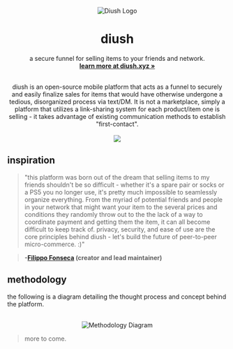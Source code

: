<p align="center">
  <a href="#">
    
  </a>
  <p align="center">
   <img src="https://i.ibb.co/KwFfLn4/diush-icon.png" alt="Diush Logo">
  </p>
  <h1 align="center"><b>diush</b></h1>
  <p align="center">
a secure funnel for selling items to your friends and network.
    <br />
    <a href="https://joinsafe.me"><strong>learn more at diush.xyz »</strong></a>
    <br />
    <br />
  </p>
</p>
<p align="center">diush is an open-source mobile platform that acts as a funnel to securely and easily finalize sales for items that would have otherwise undergone a tedious, disorganized process via text/DM. It is not a marketplace, simply a platform that utilizes a link-sharing system for each product/item one is selling - it takes advantage of existing communication methods to establish "first-contact".
<br/>
<br/>
<img src="https://i.ibb.co/F5YZdhB/mockups.png">
</p>
</p>

## inspiration

> "this platform was born out of the dream that selling items to my friends shouldn't be so difficult - whether it's a spare pair or socks or a PS5 you no longer use, it's pretty much impossible to seamlessly organize everything. From the myriad of potential friends and people in your network that might want your item to the several prices and conditions they randomly throw out to the the lack of a way to coordinate payment and getting them the item, it can all become difficult to keep track of. privacy, security, and ease of use are the core principles behind diush - let's build the future of peer-to-peer micro-commerce. :)"

> **-[Filippo Fonseca](https://twitter.com/FilippoFonseca) (creator and lead maintainer)**

## methodology

the following is a diagram detailing the thought process and concept behind the platform.
<br />
<br />
<p align="center">
<img src="https://i.ibb.co/3dxt48z/diagram.png" alt="Methodology Diagram">
</p>



[//]: # "### 1. create an item"

[//]: # "this part is pretty straight-forward. Using an intuitive UI, people who wish to sell an item via diush are able to seamlessly create a listing within the app."

[//]: # "### 2. share"

[//]: # "use anything and everything you'd like; from Twitter to WhatsApp, the intention is that users leverage their friends and existing networks."

[//]: # "### 3. manage offers"

> more to come.
